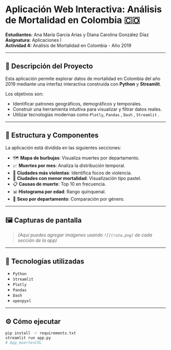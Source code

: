 # Aplicación Web Interactiva: Análisis de Mortalidad en Colombia 🇨🇴

**Estudiantes:** Ana María García Arias y Diana Carolina González Díaz  
**Asignatura:** Aplicaciones I  
**Actividad 4:** Análisis de Mortalidad en Colombia - Año 2019

---

## 📌 Descripción del Proyecto

Esta aplicación permite explorar datos de mortalidad en Colombia del año 2019 mediante una interfaz interactiva construida con **Python** y **Streamlit**.

Los objetivos son:
- Identificar patrones geográficos, demográficos y temporales.
- Construir una herramienta intuitiva para visualizar y filtrar datos reales.
- Utilizar tecnologías modernas como `Plotly`, `Pandas` , `Dash` , `Streamlit` .

---

## 🧱 Estructura y Componentes

La aplicación está dividida en las siguientes secciones:

- 🗺️ **Mapa de burbujas**: Visualiza muertes por departamento.
- 📈 **Muertes por mes**: Analiza la distribución temporal.
- 🔫 **Ciudades más violentas**: Identifica focos de violencia.
- 🥧 **Ciudades con menor mortalidad**: Visualización tipo pastel.
- 📋 **Causas de muerte**: Top 10 en frecuencia.
- 📊 **Histograma por edad**: Rango quinquenal.
- 🚻 **Sexo por departamento**: Comparación por género.

---

## 🖼️ Capturas de pantalla

> *(Aquí puedes agregar imágenes usando `![](ruta.png)` de cada sección de la app)*

---

## 🚀 Tecnologías utilizadas

- `Python`
- `Streamlit`
- `Plotly`
- `Pandas`
- `Dash`
- `openpyxl`

---

## ⚙️ Cómo ejecutar

```bash
pip install -r requirements.txt
streamlit run app.py
#   A p p _ m u e r t e s C O L  
 